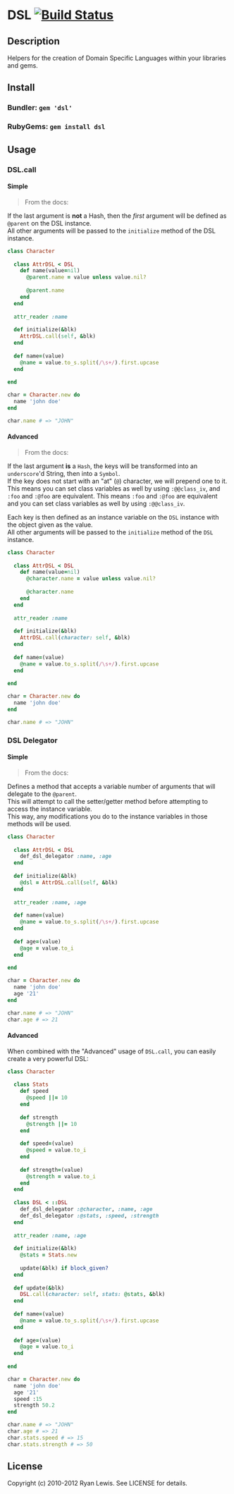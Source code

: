 # DSL [![Build Status](https://secure.travis-ci.org/c00lryguy/dsl.png)](http://travis-ci.org/c00lryguy/dsl)

## Description

Helpers for the creation of Domain Specific Languages within your libraries and gems.

## Install

### Bundler: `gem 'dsl'`

### RubyGems: `gem install dsl`

## Usage

### DSL.call

#### Simple

> From the docs:

If the last argument is **not** a Hash, then the *first* argument will be defined as `@parent` on the DSL instance.  
All other arguments will be passed to the `initialize` method of the DSL instance.

```ruby
class Character
  
  class AttrDSL < DSL
    def name(value=nil)
      @parent.name = value unless value.nil?
      
      @parent.name
    end
  end
  
  attr_reader :name
  
  def initialize(&blk)
    AttrDSL.call(self, &blk)
  end
  
  def name=(value)
    @name = value.to_s.split(/\s+/).first.upcase
  end
  
end

char = Character.new do
  name 'john doe'
end

char.name # => "JOHN"
```

#### Advanced

> From the docs:

If the last argument **is** a `Hash`, the keys will be transformed into an `underscore`'d String, then into a `Symbol`.  
If the key does not start with an "at" (`@`) character, we will prepend one to it.  
This means you can set class variables as well by using `:@@class_iv`, and `:foo` and `:@foo` are equivalent.
This means `:foo` and `:@foo` are equivalent and you can set class variables as well by using `:@@class_iv`.

Each key is then defined as an instance variable on the `DSL` instance with the object given as the value.  
All other arguments will be passed to the `initialize` method of the `DSL` instance.

```ruby
class Character
  
  class AttrDSL < DSL
    def name(value=nil)
      @character.name = value unless value.nil?
      
      @character.name
    end
  end
  
  attr_reader :name
  
  def initialize(&blk)
    AttrDSL.call(character: self, &blk)
  end
  
  def name=(value)
    @name = value.to_s.split(/\s+/).first.upcase
  end
  
end

char = Character.new do
  name 'john doe'
end

char.name # => "JOHN"
```

### DSL Delegator

#### Simple

> From the docs:

Defines a method that accepts a variable number of arguments that will delegate to the `@parent`.  
This will attempt to call the setter/getter method before attempting to access the instance variable.  
This way, any modifications you do to the instance variables in those methods will be used.

```ruby
class Character
  
  class AttrDSL < DSL
    def_dsl_delegator :name, :age
  end
  
  def initialize(&blk)
    @dsl = AttrDSL.call(self, &blk)
  end
  
  attr_reader :name, :age
  
  def name=(value)
    @name = value.to_s.split(/\s+/).first.upcase
  end
  
  def age=(value)
    @age = value.to_i
  end
  
end

char = Character.new do
  name 'john doe'
  age '21'
end

char.name # => "JOHN"
char.age # => 21
```

#### Advanced

When combined with the "Advanced" usage of `DSL.call`, you can easily create a very powerful DSL:

```ruby
class Character
  
  class Stats
    def speed
      @speed ||= 10
    end
    
    def strength
      @strength ||= 10
    end
    
    def speed=(value)
      @speed = value.to_i
    end
    
    def strength=(value)
      @strength = value.to_i
    end
  end
  
  class DSL < ::DSL
    def_dsl_delegator :@character, :name, :age
    def_dsl_delegator :@stats, :speed, :strength
  end
  
  attr_reader :name, :age
  
  def initialize(&blk)
    @stats = Stats.new
    
    update(&blk) if block_given?
  end
  
  def update(&blk)
    DSL.call(character: self, stats: @stats, &blk)
  end
  
  def name=(value)
    @name = value.to_s.split(/\s+/).first.upcase
  end
  
  def age=(value)
    @age = value.to_i
  end
  
end

char = Character.new do
  name 'john doe'
  age '21'
  speed :15
  strength 50.2
end

char.name # => "JOHN"
char.age # => 21
char.stats.speed # => 15
char.stats.strength # => 50
```

## License

Copyright (c) 2010-2012 Ryan Lewis. See LICENSE for details.